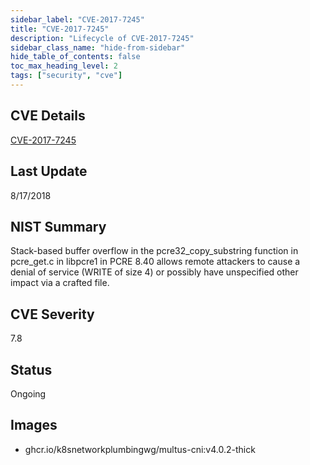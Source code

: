 ```yaml
---
sidebar_label: "CVE-2017-7245"
title: "CVE-2017-7245"
description: "Lifecycle of CVE-2017-7245"
sidebar_class_name: "hide-from-sidebar"
hide_table_of_contents: false
toc_max_heading_level: 2
tags: ["security", "cve"]
---
```


## CVE Details

[CVE-2017-7245](https://nvd.nist.gov/vuln/detail/CVE-2017-7245)

## Last Update

8/17/2018

## NIST Summary

Stack-based buffer overflow in the pcre32_copy_substring function in pcre_get.c in libpcre1 in PCRE 8.40 allows remote
attackers to cause a denial of service (WRITE of size 4) or possibly have unspecified other impact via a crafted file.

## CVE Severity

7.8

## Status

Ongoing

## Images

- ghcr.io/k8snetworkplumbingwg/multus-cni:v4.0.2-thick
